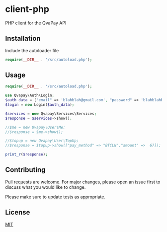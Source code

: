 # client-php
PHP client for the QvaPay API

## Installation
Include the autoloader file

```php
require(__DIR__ . '/src/autoload.php');  
```

## Usage

```php
require(__DIR__ . '/src/autoload.php');  

use Qvapay\Auth\Login;
$auth_data = ["email" => 'blahblah@gmail.com', "password" => 'blahblahblah'];
$login = new Login($auth_data);

$services = new Qvapay\Services\Services;
$response = $services->show();

//$me = new Qvapay\User\Me;
//$response = $me->show();

//$topup = new Qvapay\User\TopUp;
//$response = $topup->show(["pay_method" => "BTCLN","amount" =>  67]);

print_r($response);
```

## Contributing

Pull requests are welcome. For major changes, please open an issue first
to discuss what you would like to change.

Please make sure to update tests as appropriate.

## License

[MIT](https://choosealicense.com/licenses/mit/)
